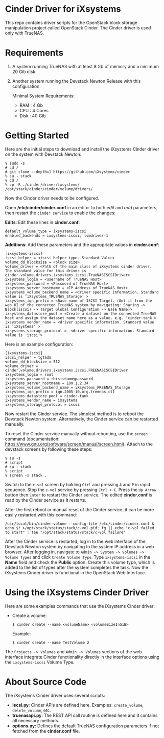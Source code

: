 Cinder Driver for iXsystems
===========================

This repo contains driver scripts for the OpenStack block storage manipulation project called OpenStack Cinder.
The Cinder driver is used only with TrueNAS.


Requirements
============

1. A system running TrueNAS with at least 8 Gb of memory and a minimum 20 Gib disk.
2. Another system running the Devstack Newton Release with this configuration:

   Minimal System Requirements:

   * RAM : 4 Gb
   * CPU : 4 Cores
   * Disk : 40 Gib


Getting Started
===============

Here are the initial steps to download and install the iXsystems Cinder driver on the system with Devstack Newton:

```
% sudo -s
# cd /
# git clone --depth=1 https://github.com/iXsystems/cinder
% su - stack
% cd /
% cp -R ./cinder/driver/ixsystems/ /opt/stack/cinder/cinder/volume/drivers/
```

Now the Cinder driver needs to be configured.

Open **/etc/cinder/cinder.conf** in an editor to both *edit* and *add* parameters, then restart the `cinder service` to enable the changes:

**Edits**: Edit these lines in **cinder.conf**:

 ```
 default_volume_type = ixsystems-iscsi
 enabled_backends = ixsystems-iscsi, lvmdriver-1
 ```

**Additions**: Add these parameters and the appropriate values in **cinder.conf**:

 ```
 [ixsystems-iscsi]
 iscsi_helper = <iscsi helper type. Standard Value>
 volume_dd_blocksize = <block size>
 volume_driver = <Path of the main class of iXsystems cinder driver. The standard value for this driver is cinder.volume.drivers.ixsystems.iscsi.TrueNASISCSIDriver>
 ixsystems_login = <username of TrueNAS Host>
 ixsystems_password = <Password of TrueNAS Host>
 ixsystems_server_hostname = <IP Address of TrueNAS Host>
 ixsystems_volume_backend_name = <driver specific information. Standard value is 'iXsystems_TRUENAS_Storage' >
 ixsystems_iqn_prefix = <Base name of ISCSI Target. (Get it from the web UI of the connected TrueNAS system by navigating: Sharing -> Block(iscsi) -> Target Global Configuration -> Base Name)>
 ixsystems_datastore_pool = <Create a dataset on the connected TreeNAS host and assign the dataset name here as a value. e.g. 'cinder-tank'>
 ixsystems_vendor_name = <driver specific information. Standard value is 'iXsystems' >
 ixsystems_storage_protocol =  <driver specific information. Standard value is 'iscsi'>
 ```

Here is an example configuration:

 ```
 [ixsystems-iscsi]
 iscsi_helper = tgtadm
 volume_dd_blocksize = 512
 volume_driver = cinder.volume.drivers.ixsystems.iscsi.FREENASISCSIDriver
 ixsystems_login = root
 ixsystems_password = thisisdummypassword
 ixsystems_server_hostname = 100.1.2.34
 ixsystems_volume_backend_name = iXsystems_FREENAS_Storage
 ixsystems_iqn_prefix = iqn.2005-10.org.freenas.ctl
 ixsystems_datastore_pool = cinder-tank
 ixsystems_vendor_name = iXsystems
 ixsystems_storage_protocol = iscsi
 ```

Now restart the Cinder service. The simplest method is to reboot the Devstack Newton system.
Alternatively, the Cinder service can be restarted manually.

To reset the Cinder service manually without rebooting, use the `screen` command (documentation: https://www.gnu.org/software/screen/manual/screen.html).
Attach to the devstack screens by following these steps:

```
% su -s
# script
# su - stack
% script
% screen -x stack .
```

Switch to the `c-vol` screen by holding `Ctrl` and pressing `A` and `P` in rapid sequence. Stop the `c-vol` service by pressing `Ctrl + C`.
Press the `Up Arrow` button then `Enter` to restart the Cinder service.
The edited **cinder.conf** is read by the Cinder service as it restarts.

After the first reboot or manual reset of the Cinder service, it can be more easily restarted with this command:

`/usr/local/bin/cinder-volume --config-file /etc/cinder/cinder.conf & echo $! >/opt/stack/status/stack/c-vol.pid; fg || echo "c-vol failed to start" | tee "/opt/stack/status/stack/c-vol.failure"`

After the Cinder service is restarted, log in to the web interface of the Devstack Newton system by navigating to the system IP address in a web browser. After logging in, navigate to `Admin -> System -> Volumes -> Volume Types` and click `Create Volume Type`. Type `ixsystems-iscsi` in the **Name** field and check the **Public** option. Create this volume type, which is added to the list of types after the system completes the task. Now the iXsystems Cinder driver is functional in the OpenStack Web Interface.

Using the iXsystems Cinder Driver
=================================

Here are some examples commands that use the iXsystems Cinder driver:

* Create a volume:

  `$ cinder create --name <volumeName> <volumeSizeInGiB>`

  Example:

  `$ cinder create --name TestVolume 2`

The `Projects -> Volumes` and `Admin -> Volumes` sections of the web interface integrate Cinder functionality directly in the interface options using the `ixsystems-iscsi` Volume Type.

About Source Code
=================

The iXsystems Cinder driver uses several scripts:

* **iscsi.py**: Cinder APIs are defined here. Examples: `create_volume`, `delete_volume`, etc.
* **truenasapi.py**: The REST API call routine is defined here and it contains all necessary methods.
* **options.py**: Defines the default TrueNAS configuration parameters if not fetched from the **cinder.conf** file.
